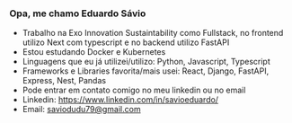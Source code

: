 ### Opa, me chamo Eduardo Sávio

- Trabalho na Exo Innovation Sustaintability como Fullstack, no frontend utilizo Next com typescript e no backend utilizo FastAPI
- Estou estudando Docker e Kubernetes
- Linguagens que eu já utilizei/utilizo: Python, Javascript, Typescript
- Frameworks e Libraries favorita/mais usei: React, Django, FastAPI, Express, Nest, Pandas
- Pode entrar em contato comigo no meu linkedin ou no email
- Linkedin: https://www.linkedin.com/in/savioeduardo/
- Email: saviodudu79@gmail.com
